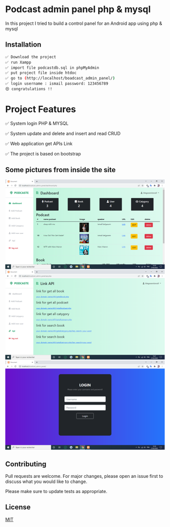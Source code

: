 
# Podcast admin panel php & mysql

In this project I tried to build a control panel for an Android app using php & mysql




## Installation

```bash
✅ Download the project
✅ run Xampp
✅ import file podcastdb.sql in phpMyAdmin
✅ put project file inside htdoc
✅ go to (http://localhost/boadcast_admin_panel/) 
✅ login username : ismail password: 123456789
😍 congratulations !! 
```
# Project Features
 ✅ System login PHP & MYSQL

 ✅ System update and delete and insert and read CRUD

 ✅ Web application get APIs Link

 ✅ The project is based on bootstrap 
## Some pictures from inside the site

![](https://github.com/ismail998/poadcast_admin_panel/blob/master/secren_shot/dashe.PNG)
![](https://github.com/ismail998/poadcast_admin_panel/blob/master/secren_shot/api2.PNG)
![](https://github.com/ismail998/poadcast_admin_panel/blob/master/secren_shot/login.PNG)
## Contributing
Pull requests are welcome. For major changes, please open an issue first to discuss what you would like to change.

Please make sure to update tests as appropriate.

## License
[MIT](https://choosealicense.com/licenses/mit/)
